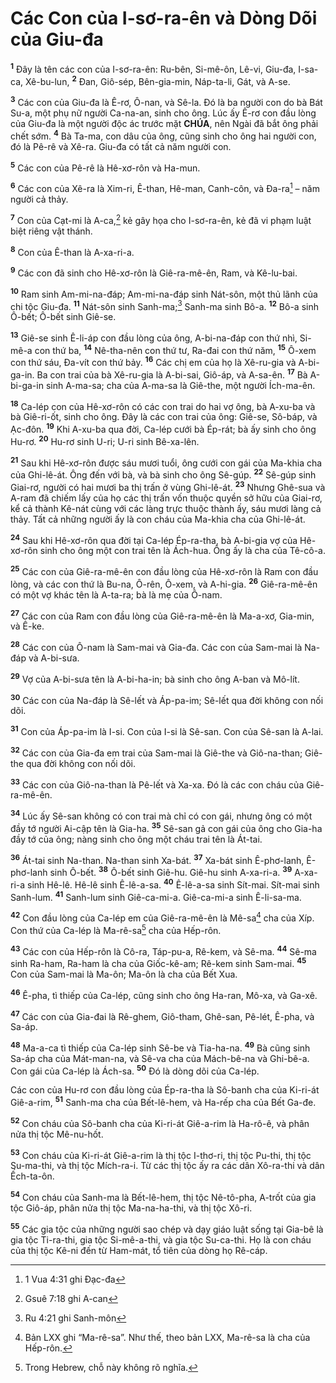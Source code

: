 # Các Con của I-sơ-ra-ên và Dòng Dõi của Giu-đa
<sup><b>1</b></sup> Đây là tên các con của I-sơ-ra-ên: Ru-bên, Si-mê-ôn, Lê-vi, Giu-đa, I-sa-ca, Xê-bu-lun, <sup><b>2</b></sup> Đan, Giô-sép, Bên-gia-min, Náp-ta-li, Gát, và A-se.

<sup><b>3</b></sup> Các con của Giu-đa là Ê-rơ, Ô-nan, và Sê-la. Đó là ba người con do bà Bát Su-a, một phụ nữ người Ca-na-an, sinh cho ông. Lúc ấy Ê-rơ con đầu lòng của Giu-đa là một người độc ác trước mặt **CHÚA**, nên Ngài đã bắt ông phải chết sớm. <sup><b>4</b></sup> Bà Ta-ma, con dâu của ông, cũng sinh cho ông hai người con, đó là Pê-rê và Xê-ra. Giu-đa có tất cả năm người con.

<sup><b>5</b></sup> Các con của Pê-rê là Hê-xơ-rôn và Ha-mun.

<sup><b>6</b></sup> Các con của Xê-ra là Xim-ri, Ê-than, Hê-man, Canh-côn, và Đa-ra[^1-e431828c-679f-444e-a1e0-5f52d31c6d4d] – năm người cả thảy.

<sup><b>7</b></sup> Con của Cạt-mi là A-ca,[^2-e431828c-679f-444e-a1e0-5f52d31c6d4d] kẻ gây họa cho I-sơ-ra-ên, kẻ đã vi phạm luật biệt riêng vật thánh.

<sup><b>8</b></sup> Con của Ê-than là A-xa-ri-a.

<sup><b>9</b></sup> Các con đã sinh cho Hê-xơ-rôn là Giê-ra-mê-ên, Ram, và Kê-lu-bai.

<sup><b>10</b></sup> Ram sinh Am-mi-na-đáp; Am-mi-na-đáp sinh Nát-sôn, một thủ lãnh của chi tộc Giu-đa. <sup><b>11</b></sup> Nát-sôn sinh Sanh-ma;[^3-e431828c-679f-444e-a1e0-5f52d31c6d4d] Sanh-ma sinh Bô-a. <sup><b>12</b></sup> Bô-a sinh Ô-bết; Ô-bết sinh Giê-se.

<sup><b>13</b></sup> Giê-se sinh Ê-li-áp con đầu lòng của ông, A-bi-na-đáp con thứ nhì, Si-mê-a con thứ ba, <sup><b>14</b></sup> Nê-tha-nên con thứ tư, Ra-đai con thứ năm, <sup><b>15</b></sup> Ô-xem con thứ sáu, Đa-vít con thứ bảy. <sup><b>16</b></sup> Các chị em của họ là Xê-ru-gia và A-bi-ga-in. Ba con trai của bà Xê-ru-gia là A-bi-sai, Giô-áp, và A-sa-ên. <sup><b>17</b></sup> Bà A-bi-ga-in sinh A-ma-sa; cha của A-ma-sa là Giê-the, một người Ích-ma-ên.

<sup><b>18</b></sup> Ca-lép con của Hê-xơ-rôn có các con trai do hai vợ ông, bà A-xu-ba và bà Giê-ri-ốt, sinh cho ông. Đây là các con trai của ông: Giê-se, Sô-báp, và Ạc-đôn. <sup><b>19</b></sup> Khi A-xu-ba qua đời, Ca-lép cưới bà Ép-rát; bà ấy sinh cho ông Hu-rơ. <sup><b>20</b></sup> Hu-rơ sinh U-ri; U-ri sinh Bê-xa-lên.

<sup><b>21</b></sup> Sau khi Hê-xơ-rôn được sáu mươi tuổi, ông cưới con gái của Ma-khia cha của Ghi-lê-át. Ông đến với bà, và bà sinh cho ông Sê-gúp. <sup><b>22</b></sup> Sê-gúp sinh Giai-rơ, người có hai mươi ba thị trấn ở vùng Ghi-lê-át. <sup><b>23</b></sup> Nhưng Ghê-sua và A-ram đã chiếm lấy của họ các thị trấn vốn thuộc quyền sở hữu của Giai-rơ, kể cả thành Kê-nát cùng với các làng trực thuộc thành ấy, sáu mươi làng cả thảy. Tất cả những người ấy là con cháu của Ma-khia cha của Ghi-lê-át.

<sup><b>24</b></sup> Sau khi Hê-xơ-rôn qua đời tại Ca-lép Ép-ra-tha, bà A-bi-gia vợ của Hê-xơ-rôn sinh cho ông một con trai tên là Ách-hua. Ông ấy là cha của Tê-cô-a.

<sup><b>25</b></sup> Các con của Giê-ra-mê-ên con đầu lòng của Hê-xơ-rôn là Ram con đầu lòng, và các con thứ là Bu-na, Ô-rên, Ô-xem, và A-hi-gia. <sup><b>26</b></sup> Giê-ra-mê-ên có một vợ khác tên là A-ta-ra; bà là mẹ của Ô-nam.

<sup><b>27</b></sup> Các con của Ram con đầu lòng của Giê-ra-mê-ên là Ma-a-xơ, Gia-min, và Ê-ke.

<sup><b>28</b></sup> Các con của Ô-nam là Sam-mai và Gia-đa. Các con của Sam-mai là Na-đáp và A-bi-sưa.

<sup><b>29</b></sup> Vợ của A-bi-sưa tên là A-bi-ha-in; bà sinh cho ông A-ban và Mô-lít.

<sup><b>30</b></sup> Các con của Na-đáp là Sê-lết và Áp-pa-im; Sê-lết qua đời không con nối dõi.

<sup><b>31</b></sup> Con của Áp-pa-im là I-si. Con của I-si là Sê-san. Con của Sê-san là A-lai.

<sup><b>32</b></sup> Các con của Gia-đa em trai của Sam-mai là Giê-the và Giô-na-than; Giê-the qua đời không con nối dõi.

<sup><b>33</b></sup> Các con của Giô-na-than là Pê-lết và Xa-xa. Đó là các con cháu của Giê-ra-mê-ên.

<sup><b>34</b></sup> Lúc ấy Sê-san không có con trai mà chỉ có con gái, nhưng ông có một đầy tớ người Ai-cập tên là Gia-ha. <sup><b>35</b></sup> Sê-san gả con gái của ông cho Gia-ha đầy tớ của ông; nàng sinh cho ông một cháu trai tên là Át-tai.

<sup><b>36</b></sup> Át-tai sinh Na-than. Na-than sinh Xa-bát. <sup><b>37</b></sup> Xa-bát sinh Ê-phơ-lanh, Ê-phơ-lanh sinh Ô-bết. <sup><b>38</b></sup> Ô-bết sinh Giê-hu. Giê-hu sinh A-xa-ri-a. <sup><b>39</b></sup> A-xa-ri-a sinh Hê-lê. Hê-lê sinh Ê-lê-a-sa. <sup><b>40</b></sup> Ê-lê-a-sa sinh Sít-mai. Sít-mai sinh Sanh-lum. <sup><b>41</b></sup> Sanh-lum sinh Giê-ca-mi-a. Giê-ca-mi-a sinh Ê-li-sa-ma.

<sup><b>42</b></sup> Con đầu lòng của Ca-lép em của Giê-ra-mê-ên là Mê-sa[^4-e431828c-679f-444e-a1e0-5f52d31c6d4d] cha của Xíp. Con thứ của Ca-lép là Ma-rê-sa[^5-e431828c-679f-444e-a1e0-5f52d31c6d4d] cha của Hếp-rôn.

<sup><b>43</b></sup> Các con của Hếp-rôn là Cô-ra, Táp-pu-a, Rê-kem, và Sê-ma. <sup><b>44</b></sup> Sê-ma sinh Ra-ham, Ra-ham là cha của Giốc-kê-am; Rê-kem sinh Sam-mai. <sup><b>45</b></sup> Con của Sam-mai là Ma-ôn; Ma-ôn là cha của Bết Xua.

<sup><b>46</b></sup> Ê-pha, tì thiếp của Ca-lép, cũng sinh cho ông Ha-ran, Mô-xa, và Ga-xê.

<sup><b>47</b></sup> Các con của Gia-đai là Rê-ghem, Giô-tham, Ghê-san, Pê-lét, Ê-pha, và Sa-áp.

<sup><b>48</b></sup> Ma-a-ca tì thiếp của Ca-lép sinh Sê-be và Tia-ha-na. <sup><b>49</b></sup> Bà cũng sinh Sa-áp cha của Mát-man-na, và Sê-va cha của Mách-bê-na và Ghi-bê-a. Con gái của Ca-lép là Ách-sa. <sup><b>50</b></sup> Đó là dòng dõi của Ca-lép.

Các con của Hu-rơ con đầu lòng của Ép-ra-tha là Sô-banh cha của Ki-ri-át Giê-a-rim, <sup><b>51</b></sup> Sanh-ma cha của Bết-lê-hem, và Ha-rếp cha của Bết Ga-đe.

<sup><b>52</b></sup> Con cháu của Sô-banh cha của Ki-ri-át Giê-a-rim là Ha-rô-ê, và phân nửa thị tộc Mê-nu-hốt.

<sup><b>53</b></sup> Con cháu của Ki-ri-át Giê-a-rim là thị tộc I-thơ-ri, thị tộc Pu-thi, thị tộc Su-ma-thi, và thị tộc Mích-ra-i. Từ các thị tộc ấy ra các dân Xô-ra-thi và dân Ếch-ta-ôn.

<sup><b>54</b></sup> Con cháu của Sanh-ma là Bết-lê-hem, thị tộc Nê-tô-pha, A-trốt của gia tộc Giô-áp, phân nửa thị tộc Ma-na-ha-thi, và thị tộc Xô-ri.

<sup><b>55</b></sup> Các gia tộc của những người sao chép và dạy giáo luật sống tại Gia-bê là gia tộc Ti-ra-thi, gia tộc Si-mê-a-thi, và gia tộc Su-ca-thi. Họ là con cháu của thị tộc Kê-ni đến từ Ham-mát, tổ tiên của dòng họ Rê-cáp.

[^1-e431828c-679f-444e-a1e0-5f52d31c6d4d]: 1 Vua 4:31 ghi Đạc-đa
[^2-e431828c-679f-444e-a1e0-5f52d31c6d4d]: Gsuê 7:18 ghi A-can
[^3-e431828c-679f-444e-a1e0-5f52d31c6d4d]: Ru 4:21 ghi Sanh-môn
[^4-e431828c-679f-444e-a1e0-5f52d31c6d4d]: Bản LXX ghi “Ma-rê-sa”. Như thế, theo bản LXX, Ma-rê-sa là cha của Hếp-rôn.
[^5-e431828c-679f-444e-a1e0-5f52d31c6d4d]: Trong Hebrew, chỗ này không rõ nghĩa.